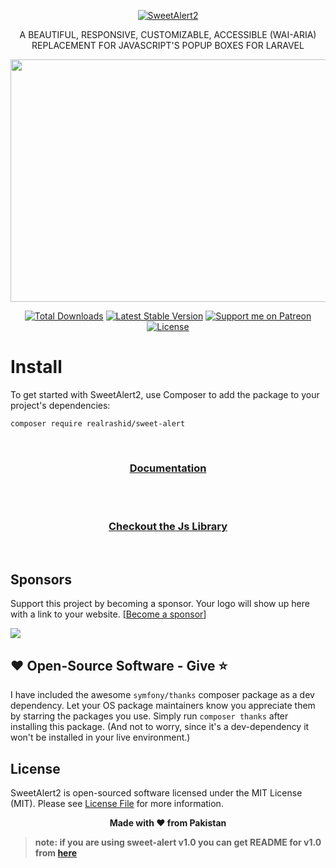<p align="center">
  <a href="https://realrashid.github.io/sweet-alert/">
    <img src="docs/imgs/logo/logo.png" alt="SweetAlert2">
  </a>
</p>
<p align="center">
A BEAUTIFUL, RESPONSIVE, CUSTOMIZABLE, ACCESSIBLE (WAI-ARIA) REPLACEMENT FOR JAVASCRIPT'S POPUP BOXES FOR LARAVEL
</p>
<p align="center">
    <img src="https://raw.github.com/sweetalert2/sweetalert2/master/assets/sweetalert2.gif" width="562" height="388">
</p>

<p align="center">
<a href="https://packagist.org/packages/realrashid/sweet-alert" target="_blank"><img src="https://poser.pugx.org/realrashid/sweet-alert/d/total.svg" alt="Total Downloads"></a>
<a href="https://packagist.org/packages/realrashid/sweet-alert" target="_blank"><img src="https://poser.pugx.org/realrashid/sweet-alert/v/stable.svg" alt="Latest Stable Version"></a>
<a href="https://www.patreon.com/realrashid" target="_blank"><img alt="Support me on Patreon" src="http://ionicabizau.github.io/badges/patreon.svg"></a>
<a href="https://packagist.org/packages/realrashid/sweet-alert" target="_blank"><img src="https://poser.pugx.org/realrashid/sweet-alert/license.svg" alt="License"></a>
</p>

# Install

To get started with SweetAlert2, use Composer to add the package to your project's dependencies:

```
composer require realrashid/sweet-alert
```
<br>
<h3 align="center">
    <a href="https://realrashid.github.io/sweet-alert" target="_blank">Documentation</a>
</h3>
<br>

<br>
<h3 align="center">
    <a href="https://github.com/sweetalert2/sweetalert2" target="_blank">Checkout the Js Library</a>
</h3>
<br>

## Sponsors
Support this project by becoming a sponsor. Your logo will show up here with a link to your website.
[[Become a sponsor](https://opencollective.com/sweet-alert#sponsor)]

<a href="https://www.git-zen.com/?utm_source=https://github.com/realrashid/sweet-alert&utm_medium=github&utm_campaign=sweet-alert" target="_blank"><img src="https://www.git-zen.com/images/logo-small-trans.png"></a>

## ❤️ Open-Source Software - Give ⭐️

I have included the awesome `symfony/thanks` composer package as a dev
dependency.
Let your OS package maintainers know you appreciate them by starring
the packages you use.
Simply run `composer thanks` after installing this package.
(And not to worry, since it's a dev-dependency it won't be installed in your
live environment.)

## License

SweetAlert2 is open-sourced software licensed under the MIT License (MIT). Please see [License File](LICENSE.md) for more information.

<p align="center"> <b>Made with ❤️ from Pakistan<b> </p>

> note: if you are using sweet-alert v1.0 you can get README for v1.0 from [here](https://github.com/realrashid/sweet-alert/blob/1.0/readme.md)
